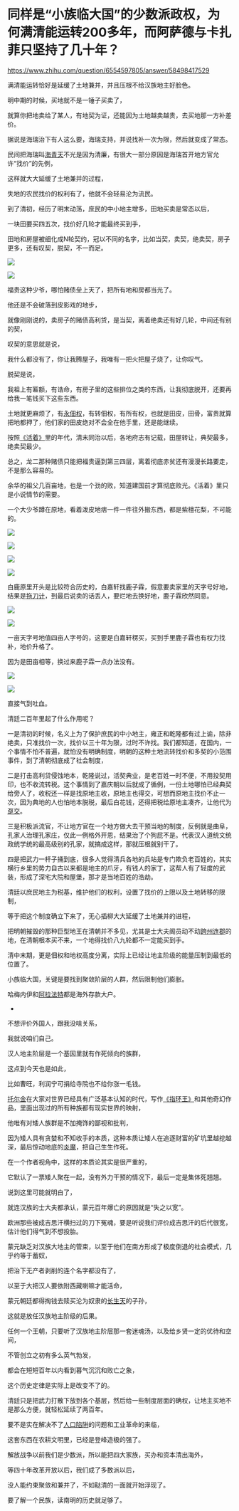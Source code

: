 # 同样是“小族临大国”的少数派政权，为何满清能运转200多年，而阿萨德与卡扎菲只坚持了几十年？

https://www.zhihu.com/question/6554597805/answer/58498417529

满清能运转恰好是延缓了土地兼并，并且压根不给汉族地主好脸色。

明中期的时候，买地就不是一锤子买卖了，

就算你把地卖给了某人，有地契为证，还能因为土地越卖越贵，去买地那一方补差价。

据说是海瑞治下有人这么要，海瑞支持，并说找补一次为限，然后就变成了常态。

民间把海瑞叫[海青天](https://zhida.zhihu.com/search?content_id=704815533&content_type=Answer&match_order=1&q=%E6%B5%B7%E9%9D%92%E5%A4%A9&zhida_source=entity)不光是因为清廉，有很大一部分原因是海瑞首开地方官允许“找价”的先例，

这样就大大延缓了土地兼并的过程，

失地的农民找价的权利有了，他就不会轻易沦为流民。

到了清初，经历了明末动荡，庶民的中小地主增多，田地买卖是常态以后，

一块田要买四五次，找价好几轮才能最终买到手，

田地和房屋被细化成N轮契约，冠以不同的名字，比如当契，卖契，绝卖契，房子更多，还有叹契，脱契，不一而足。

![](https://pica.zhimg.com/50/v2-d95aa988e1251d95329d889c30a19d16_720w.jpg?source=2c26e567)

![](https://pica.zhimg.com/80/v2-d95aa988e1251d95329d889c30a19d16_1440w.webp?source=2c26e567)

  

福贵这种少爷，哪怕赌债垒上天了，把所有地和房都当光了。

他还是不会破落到皮影戏的地步，

就像刚刚说的，卖房子的赌债高利贷，是当契，离着绝卖还有好几轮，中间还有别的契，

叹契的意思就是说，

我什么都没有了，你让我腾屋子，我唯有一把火把屋子烧了，让你叹气。

脱契是说，

我祖上有匾额，有诰命，有房子里的这些排位之类的东西，让我彻底脱开，还要再给我一笔钱买下这些东西。

土地就更麻烦了，有[永佃权](https://zhida.zhihu.com/search?content_id=704815533&content_type=Answer&match_order=1&q=%E6%B0%B8%E4%BD%83%E6%9D%83&zhida_source=entity)，有转佃权，有所有权，也就是田皮，田骨，富贵就算把地都押了，他们家的田皮绝对不会全在他手里，还是能继续。

按照[《活着》](https://zhida.zhihu.com/search?content_id=704815533&content_type=Answer&match_order=1&q=%E3%80%8A%E6%B4%BB%E7%9D%80%E3%80%8B&zhida_source=entity)里的年代，清末同治以后，各地府志有记载，田屋转让，典契最多，绝卖契最少。

总之，龙二那种赌债只能把福贵逼到第三四层，离着彻底赤贫还有漫漫长路要走，不是那么容易的。

余华的祖父几百亩地，也是一个劲的败，知道建国前才算彻底败光。《活着》里只是小说情节的需要。

一个大少爷蹲在原地，看着泼皮地痞一件一件往外搬东西，都是紫檀花梨，不可能的。

![](https://pica.zhimg.com/50/v2-f0367c791993f4b11da5c5ef6641cb0e_720w.jpg?source=2c26e567)

![](https://pica.zhimg.com/80/v2-f0367c791993f4b11da5c5ef6641cb0e_1440w.webp?source=2c26e567)

![](https://picx.zhimg.com/50/v2-9d362be24a2626c21ba1222a7663e963_720w.jpg?source=2c26e567)

![](https://picx.zhimg.com/80/v2-9d362be24a2626c21ba1222a7663e963_1440w.webp?source=2c26e567)

白鹿原里开头是比较符合历史的，白嘉轩找鹿子霖，假意要卖家里的天字号好地，结果是[拖刀计](https://zhida.zhihu.com/search?content_id=704815533&content_type=Answer&match_order=1&q=%E6%8B%96%E5%88%80%E8%AE%A1&zhida_source=entity)，到最后说卖的话丢人，要烂地去换好地，鹿子霖欣然同意。

![](https://picx.zhimg.com/50/v2-334c743621edd9ced55a0fbf46fa6036_720w.jpg?source=2c26e567)

![](https://picx.zhimg.com/80/v2-334c743621edd9ced55a0fbf46fa6036_1440w.webp?source=2c26e567)

一亩天字号地值四亩人字号的，这要是白嘉轩楞买，买到手里鹿子霖也有权力找补，地价升格了。

因为是田亩相等，换过来鹿子霖一点办法没有。

![](https://picx.zhimg.com/50/v2-0882ac857a639a47feb80493b1303f82_720w.jpg?source=2c26e567)

![](https://picx.zhimg.com/80/v2-0882ac857a639a47feb80493b1303f82_1440w.webp?source=2c26e567)

直接气到吐血。

清廷二百年里起了什么作用呢？

一是清初的时候，名义上为了保护庶民的中小地主，雍正和乾隆都有过上谕，除非绝卖，只准找价一次，找价以三十年为限，过时不许找。我们都知道，在国内，一个事情不怕不普遍，就怕没有明确制度，明朝的这种土地流转找价和多契的小范围事件，到了清朝彻底成了社会制度，

二是打击高利贷侵蚀地本，乾隆说过，活契典业，是老百姓一时不便，不用投契用印，也不收流转税。这个事情到了嘉庆朝以后就成了循例，一份土地哪怕已经典契给旁人了，收税还一样是找原地主收，原地主也得交，可想而原地主找价不止一次，因为典地的人也怕地本脱税，最后白花钱，还得把税给原地主凑齐，让他代为[趸交](https://zhida.zhihu.com/search?content_id=704815533&content_type=Answer&match_order=1&q=%E8%B6%B8%E4%BA%A4&zhida_source=entity)。

三是积极派流官，不让地方官在一个地方做大去干预当地的制度，反例就是曲阜，孔家人治理孔家庄，仅此一例格外开恩，结果治了个狗屁不是。代表汉人道统文统政统学统的最高级别的孔家，就搞成这样，那就压根就别干了。

四是把武力一杆子捅到底，很多人觉得清兵各地的兵站是专门欺负老百姓的，其实横行乡里的势力自古以来都是地主的爪牙，有钱人的家丁，这帮人有了轻度的武装，形成了深宅大院和屋堡，那才是当地百姓的浩劫。

  

清廷以庶民地主为税基，维护他们的权利，设置了找价的上限以及土地转移的限制，

等于把这个制度确立下来了，无心插柳大大延缓了土地兼并的进程，

把明朝摧毁的那种巨型地王在清朝并不多见，尤其是士大夫阁员动不动[跨州连郡](https://zhida.zhihu.com/search?content_id=704815533&content_type=Answer&match_order=1&q=%E8%B7%A8%E5%B7%9E%E8%BF%9E%E9%83%A1&zhida_source=entity)的地，在清朝根本买不来，一个地得找价八九轮都不一定能买到手。

清中末期，更是佃权和地权高度分离，实际上已经让地主阶级的能量压制到最低的位置了。

小族临大国，关键是要找到聚敛阶层的人群，然后限制他们膨胀。

哈梅内伊和[阿拉法特](https://zhida.zhihu.com/search?content_id=704815533&content_type=Answer&match_order=1&q=%E9%98%BF%E6%8B%89%E6%B3%95%E7%89%B9&zhida_source=entity)都是海外存款大户。

-

不想评价外国人，跟我没啥关系，

我就说咱们自己。

汉人地主阶层是一个基因里就有作死倾向的族群，

这点到今天也是如此，

比如曹旺，利润宁可捐给寺院也不给你涨一毛钱。

[托尔金](https://zhida.zhihu.com/search?content_id=704815533&content_type=Answer&match_order=1&q=%E6%89%98%E5%B0%94%E9%87%91&zhida_source=entity)在大家对世界已经具有广泛基本认知的时代，写作[《指环王》](https://zhida.zhihu.com/search?content_id=704815533&content_type=Answer&match_order=1&q=%E3%80%8A%E6%8C%87%E7%8E%AF%E7%8E%8B%E3%80%8B&zhida_source=entity)和其他奇幻作品，里面出现过的所有种族都有现实世界的映射，

他唯有对矮人族群是不加掩饰的鄙视和批判，

因为矮人具有贪婪和不知收手的本质，这种本质让矮人在追逐财富的矿坑里越挖越深，最后惊动地底的[炎魔](https://zhida.zhihu.com/search?content_id=704815533&content_type=Answer&match_order=1&q=%E7%82%8E%E9%AD%94&zhida_source=entity)，把自己生生作死。

在一个作者视角中，这样的本质论其实是很严重的，

它默认了一票矮人聚在一起，没有外力干预的情况下，最后一定是集体死翘翘。

说到这里可能就明白了，

就连汉族的士大夫都承认，蒙元百年爆亡的原因就是“失之以宽”。

欧洲那些被成吉思汗横扫过的刀下冤魂，要是听说我们评价成吉思汗的后代很宽，估计他们得气到不想投胎。

蒙元缺乏对汉族大地主的管束，以至于他们在南方形成了极度倒退的社会模式，几乎约等于蓄奴，

把治下无产者剥削的连个名字都没有了，

以至于大把汉人要依附西藏喇嘛才能活命，

蒙元朝廷都得掏钱去赎买沦为奴隶的[长生天](https://zhida.zhihu.com/search?content_id=704815533&content_type=Answer&match_order=1&q=%E9%95%BF%E7%94%9F%E5%A4%A9&zhida_source=entity)的子孙，

这就是放任汉族地主阶级的后果。

任何一个王朝，只要听了汉族地主阶层那一套迷魂汤，以及给乡贤一定的优待和空间，

不管创立之初有多么英气勃发，

都会在短短百年以内看到暮气沉沉和败亡之象，

这个历史定律是实际上是改变不了的。

清廷只是把武力打散下放到各个基层，然后给一些制度层面的确权，让地主买地不是那么方便，就轻松延续了两百年。

要不是实在解决不了[人口陷阱](https://zhida.zhihu.com/search?content_id=704815533&content_type=Answer&match_order=1&q=%E4%BA%BA%E5%8F%A3%E9%99%B7%E9%98%B1&zhida_source=entity)的问题和工业革命的来临，

这套东西在农耕文明里，已经是登峰造极的强了。

解放战争以前我们是少数派，所以能把四大家族，买办和资本清出海外，

等四十年改革开放以后，我们成了多数派以后，

没人能约束聚敛和兼并了，不如鞑清的一面就开始浮现了。

要了解一个民族，读南明的历史就足够了。